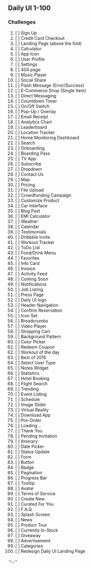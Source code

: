 ## Daily UI 1-100

### Challenges

1. [ ] Sign Up
2. [ ] Credit Card Checkout 
3. [ ] Landing Page (above the fold) 
4. [ ] Calculator 
5. [ ] App Icon 
6. [ ] User Profile 
7. [ ] Settings 
8. [ ] 404 page
9. [ ] Music Player
10. [ ] Social Share
11. [ ] Flash Message (Error/Success) 
12. [ ] E-Commerce Shop (Single Item)
13. [ ] Direct Messaging
14. [ ] Countdown Timer
15. [ ] On/Off Switch
16. [ ] Pop-Up / Overlay
17. [ ] Email Receipt
18. [ ] Analytics Chart
19. [ ] Leaderboard
20. [ ] Location Tracker
21. [ ] Home Monitoring Dashboard
22. [ ] Search
23. [ ] Onboarding
24. [ ] Boarding Pass
25. [ ] TV App
26. [ ] Subscribe
27. [ ] Dropdown
28. [ ] Contact Us
29. [ ] Map
30. [ ] Pricing
31. [ ] File Upload
32. [ ] Crowdfunding Campaign
33. [ ] Customize Product
34. [ ] Car Interface
35. [ ] Blog Post
36. [ ] EMI Calculator
37. [ ] Weather
38. [ ] Calendar
39. [ ] Testimonials
40. [ ] Dribbble Invite
41. [ ] Workout Tracker
42. [ ] ToDo List
43. [ ] Food/Drink Menu
44. [ ] Favorites
45. [ ] Info Card
46. [ ] Invoice
47. [ ] Activity Feed
48. [ ] Coming Soon
49. [ ] Notifications
50. [ ] Job Listing
51. [ ] Press Page
52. [ ] Daily UI logo
53. [ ] Header Navigation
54. [ ] Confirm Reservation
55. [ ] Icon Set
56. [ ] Breadcrumbs
57. [ ] Video Player
58. [ ] Shopping Cart
59. [ ] Background Pattern
60. [ ] Color Picker
61. [ ] Redeem Coupon
62. [ ] Workout of the day
63. [ ] Best of 2015
64. [ ] Select User Type
65. [ ] Notes Widget
66. [ ] Statistics
67. [ ] Hotel Booking
68. [ ] Flight Search
69. [ ] Trending
70. [ ] Event Listing
71. [ ] Schedule
72. [ ] Image Slider
73. [ ] Virtual Reality
74. [ ] Download App
75. [ ] Pre-Order
76. [ ] Loading...
77. [ ] Thank You
78. [ ] Pending Invitation
79. [ ] Itinerary
80. [ ] Date Picker
81. [ ] Status Update
82. [ ] Form
83. [ ] Button
84. [ ] Badge
85. [ ] Pagination
86. [ ] Progress Bar
87. [ ] Tooltip
88. [ ] Avatar
89. [ ] Terms of Service
90. [ ] Create New
91. [ ] Curated For You
92. [ ] F.A.Q.
93. [ ] Splash Screen
94. [ ] News
95. [ ] Product Tour
96. [ ] Currently In-Stock
97. [ ] Giveaway
98. [ ] Advertisement
99. [ ] Categories
100. [ ] Redesign Daily UI Landing Page

◔◡◔
